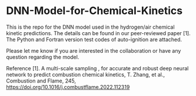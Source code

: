 # DNN-Model-for-Chemical-Kinetics

This is the repo for the DNN model used in the hydrogen/air chemical kinetic predictions. The details can be found in our peer-reviewed paper [1]. The Python and Fortran version test codes of auto-ignition are attached.

Please let me know if you are interested in the collaboration or have any question regarding the model.

Reference
[1]. A multi-scale sampling , for accurate and robust deep neural network to predict combustion chemical kinetics, T. Zhang, et al., Combustion and Flame, 245, https://doi.org/10.1016/j.combustflame.2022.112319
